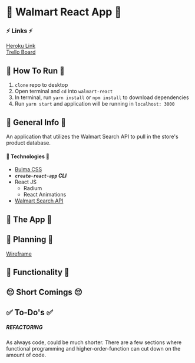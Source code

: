 # :department_store: Walmart React App :department_store:  


### :zap: Links :zap:  
[Heroku Link](https://walmart-react.herokuapp.com/)  
[Trello Board](https://trello.com/b/Nzh9mvgy/walmart-react)  

## :running: How To Run :running:  

1. `clone` repo to desktop  
2. Open terminal and `cd` into `walmart-react`  
3. In terminal, run `yarn install` or `npm install` to download dependencies  
4. Run `yarn start` and application will be running in `localhost: 3000`

## :book: General Info :book:  

An application that utilizes the Walmart Search API to pull in the store's product database.  

#### :floppy_disk: Technologies :floppy_disk:  

- [Bulma CSS](http://bulma.io/)  
- ***`create-react-app` CLI***
- React JS  
    - Radium  
    - React Animations  
- [Walmart Search API](https://developer.walmartlabs.com/docs/read/Search_API)  

## :key: The App :key:  

## :pencil: Planning :pencil:  

[Wireframe](https://app.moqups.com/indieslap/ilZbWZIs43/view/page/a0d4dc3eb)  

## :checkered_flag: Functionality :checkered_flag:  

## :pensive: Short Comings :pensive:  

## :white_check_mark: To-Do's :white_check_mark:  

##### **REFACTORING**  
As always code, could be much shorter. There are a few sections where functional programming and higher-order-function can cut down on the amount of code.